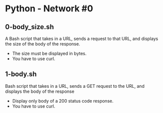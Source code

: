 # Python - Network #0
## 0-body_size.sh
A Bash script that takes in a URL, sends a request to that URL, and displays the size of the body of the response.
* The size must be displayed in bytes.
* You have to use curl.
## 1-body.sh
Bash script that takes in a URL, sends a GET request to the URL, and displays the body of the response
* Display only body of a 200 status code response.
* You have to use curl.
